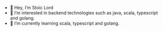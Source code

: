 - 👋 Hey, I’m Stoic Lord
- 👀 I’m interested in backend technologies such as java, scala, typescript and golang.
- 🌱 I’m currently learning scala, typescript and golang.



